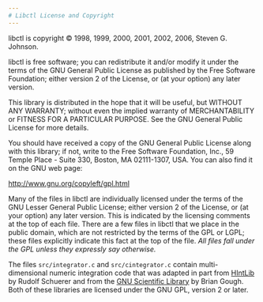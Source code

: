 ```yaml
---
# Libctl License and Copyright
---
```


libctl is copyright © 1998, 1999, 2000, 2001, 2002, 2006, Steven G. Johnson.

libctl is free software; you can redistribute it and/or modify it under the terms of the GNU General Public License as published by the Free Software Foundation; either version 2 of the License, or (at your option) any later version.

This library is distributed in the hope that it will be useful, but WITHOUT ANY WARRANTY; without even the implied warranty of MERCHANTABILITY or FITNESS FOR A PARTICULAR PURPOSE. See the GNU General Public License for more details.

You should have received a copy of the GNU General Public License along with this library; if not, write to the Free Software Foundation, Inc., 59 Temple Place - Suite 330, Boston, MA 02111-1307, USA. You can also find it on the GNU web page:


<http://www.gnu.org/copyleft/gpl.html>

Many of the files in libctl are individually licensed under the terms of the GNU Lesser General Public License; either version 2 of the License, or (at your option) any later version. This is indicated by the licensing comments at the top of each file. There are a few files in libctl that we place in the public domain, which are not restricted by the terms of the GPL or LGPL; these files explicitly indicate this fact at the top of the file. *All files fall under the GPL unless they expressly say otherwise.*

The files `src/integrator.c` and `src/cintegrator.c` contain multi-dimensional numeric integration code that was adapted in part from [HIntLib](http://www.cosy.sbg.ac.at/~rschuer/hintlib/) by Rudolf Schuerer and from the [GNU Scientific Library](https://en.wikipedia.org/wiki/GNU_Scientific_Library) by Brian Gough. Both of these libraries are licensed under the GNU GPL, version 2 or later.

